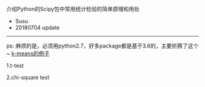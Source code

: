 介绍Python的Scipy包中常用统计检验的简单原理和用处
- Susu
- 20180704 update
---

ps: 麻烦的是，必须用python2.7，好多package都是基于3.6的，主要折腾了这个~
[k-means的例子](https://blog.csdn.net/svjr6ggczuj96oyuo/article/details/80504484)

1.t-test


2.chi-square test
